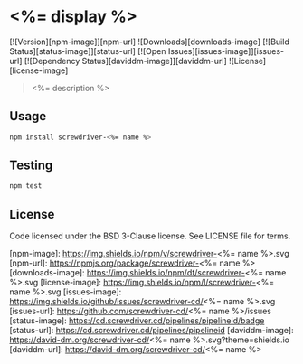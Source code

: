 # <%= display %>
[![Version][npm-image]][npm-url] ![Downloads][downloads-image] [![Build Status][status-image]][status-url] [![Open Issues][issues-image]][issues-url] [![Dependency Status][daviddm-image]][daviddm-url] ![License][license-image]

> <%= description %>

## Usage

```bash
npm install screwdriver-<%= name %>
```

## Testing

```bash
npm test
```

## License

Code licensed under the BSD 3-Clause license. See LICENSE file for terms.

[npm-image]: https://img.shields.io/npm/v/screwdriver-<%= name %>.svg
[npm-url]: https://npmjs.org/package/screwdriver-<%= name %>
[downloads-image]: https://img.shields.io/npm/dt/screwdriver-<%= name %>.svg
[license-image]: https://img.shields.io/npm/l/screwdriver-<%= name %>.svg
[issues-image]: https://img.shields.io/github/issues/screwdriver-cd/<%= name %>.svg
[issues-url]: https://github.com/screwdriver-cd/<%= name %>/issues
[status-image]: https://cd.screwdriver.cd/pipelines/pipelineid/badge
[status-url]: https://cd.screwdriver.cd/pipelines/pipelineid
[daviddm-image]: https://david-dm.org/screwdriver-cd/<%= name %>.svg?theme=shields.io
[daviddm-url]: https://david-dm.org/screwdriver-cd/<%= name %>
